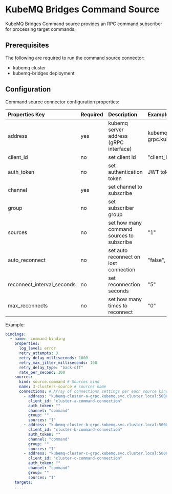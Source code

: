 # KubeMQ Bridges Command Source

KubeMQ Bridges Command source provides an RPC command subscriber for processing target commands.

## Prerequisites
The following are required to run the command source connector:

- kubemq cluster
- kubemq-bridges deployment


## Configuration

Command source connector configuration properties:

| Properties Key             | Required | Description                            | Example                                              |
|:---------------------------|:---------|:---------------------------------------|:-----------------------------------------------------|
| address                    | yes      | kubemq server address (gRPC interface) | kubemq-cluster-a-grpc.kubemq.svc.cluster.local:50000 |
| client_id                  | no       | set client id                          | "client_id"                                          |
| auth_token                 | no       | set authentication token               | JWT token                                            |
| channel                    | yes      | set channel to subscribe               |                                                      |
| group                      | no       | set subscriber group                   |                                                      |
|sources                    | no       | set how many command sources to subscribe              |    "1"            |
| auto_reconnect             | no       | set auto reconnect on lost connection  | "false", "true"                                      |
| reconnect_interval_seconds | no       | set reconnection seconds               | "5"                                                  |
| max_reconnects             | no       | set how many times to reconnect         | "0"                                                  |


Example:

```yaml
bindings:
  - name:  command-binding 
    properties: 
      log_level: error
      retry_attempts: 3
      retry_delay_milliseconds: 1000
      retry_max_jitter_milliseconds: 100
      retry_delay_type: "back-off"
      rate_per_second: 100
    sources:
      kind: source.command # Sources kind
      name: 3-clusters-source # sources name 
      connections: # Array of connections settings per each source kind
        - address: "kubemq-cluster-a-grpc.kubemq.svc.cluster.local:50000"
          client_id: "cluster-a-command-connection"
          auth_token: ""
          channel: "command"
          group: ""
          sources: "1"
        - address: "kubemq-cluster-b-grpc.kubemq.svc.cluster.local:50000"
          client_id: "cluster-b-command-connection"
          auth_token: ""
          channel: "command"
          group: ""
          sources: "1"
        - address: "kubemq-cluster-c-grpc.kubemq.svc.cluster.local:50000"
          client_id: "cluster-c-command-connection"
          auth_token: ""
          channel: "command"
          group: ""
          sources: "1"              
    targets:
    .....
```

